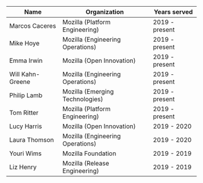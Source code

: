 | Name | Organization  | Years served  |
|---|---|---|
| Marcos Caceres | Mozilla (Platform Engineering) | 2019 - present |
| Mike Hoye | Mozilla (Engineering Operations) | 2019 - present |
| Emma Irwin | Mozilla (Open Innovation) | 2019 - present |
| Will Kahn-Greene | Mozilla (Engineering Operations) | 2019 - present |
| Philip Lamb | Mozilla (Emerging Technologies) | 2019 - present |
| Tom Ritter | Mozilla (Platform Engineering) | 2019 - present |
| Lucy Harris | Mozilla (Open Innovation) | 2019 - 2020 |
| Laura Thomson | Mozilla (Engineering Operations) | 2019 - 2020 |
| Youri Wims | Mozilla Foundation | 2019 - 2019 |
| Liz Henry | Mozilla (Release Engineering) | 2019 - 2019 |
